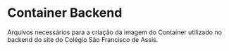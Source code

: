 # Container Backend

Arquivos necessários para a criação da imagem do Container utilizado no backend do site do Colégio São Francisco de Assis.